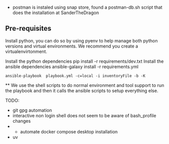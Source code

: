 - postman is instaled using snap store, found a postman-db.sh script that does the installation at SanderTheDragon

## Pre-requisites

Install python, you can do so by using pyenv to help manage both  python versions and virtual environments.
We recommend you create a virtualenvirtonment.

Install the python dependencies
pip install -r requirements/dev.txt
Install the ansible dependencies
ansible-galaxy install -r requirements.yml

`ansible-playbook  playbook.yml -c=local -i inventoryFile -b -K
`


** We use the shell scripts to do normal environment and tool support to run the playbook and then it calls the ansible scripts to setup everything else.



TODO:
- git gpg automation 
- interactive non login shell does not seem to be aware of bash_profile changes
- - automate docker compose desktop installation
- uv

